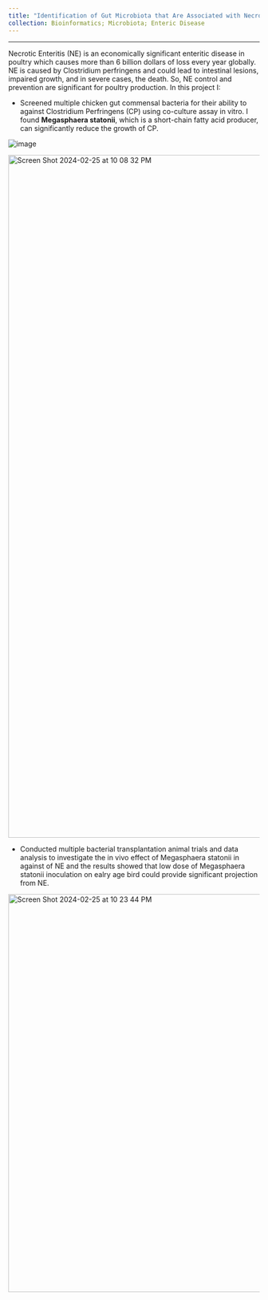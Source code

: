 ```yaml
---
title: "Identification of Gut Microbiota that Are Associated with Necrotics Enteritis Resistance in Chickens"
collection: Bioinformatics; Microbiota; Enteric Disease
---
```


***

Necrotic Enteritis (NE) is an economically significant enteritic disease in poultry which causes more than 6 billion dollars of loss every year globally. NE is caused by Clostridium perfringens and could lead to intestinal lesions, impaired growth, and in severe cases, the death. So, NE control and prevention are significant for poultry production. In this project I: 

* Screened multiple chicken gut commensal bacteria for their ability to against Clostridium Perfringens (CP) using co-culture assay in vitro. I found **Megasphaera statonii**, which is a short-chain fatty acid producer, can significantly reduce the growth of CP.
  
![image](https://github.com/jingliu92/jingliu.github.io/assets/100873921/7fec27c1-445f-40b5-80ac-c64e77de1255)

<img width="1369" alt="Screen Shot 2024-02-25 at 10 08 32 PM" src="https://github.com/jingliu92/jingliu.github.io/assets/100873921/6b19d0bb-7021-4712-b992-e0a8c8344bd0">

* Conducted multiple bacterial transplantation animal trials and data analysis to investigate the in vivo effect of Megasphaera statonii in against of NE and the results showed that low dose of Megasphaera statonii inoculation on ealry age bird could provide significant projection from NE.
  
<img width="798" alt="Screen Shot 2024-02-25 at 10 23 44 PM" src="https://github.com/jingliu92/jingliu.github.io/assets/100873921/a26690b4-5b4a-4e34-a4dd-20fc7bd12efa">



